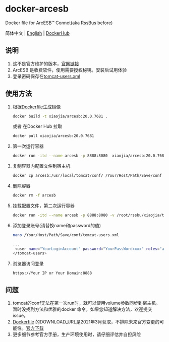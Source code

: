 # docker-arcesb
Docker file for ArcESB™ Connet(aka RssBus before)

简体中文 | [English](./README.en-WW.md) | [DockerHub](https://hub.docker.com/r/xiaojia/arcesb)

## 说明

1. 这不是官方维护的版本，[官网链接](https://www.arcesb.com/)
2. ArcESB 是收费软件，使用需要授权秘钥。安装后试用体验
3. 登录密码保存在[tomcat-users.xml](./tomcat/conf/tomcat-users.xml)

## 使用方法

1. 根据[Dockerfile](./Dockerfile)生成镜像

   ~~~bash
   docker build -t xiaojia/arcesb:20.0.7681 .
   ~~~

   或者 在Docker Hub 拉取

   ~~~bash
   docker pull xiaojia/arcesb:20.0.7681
   ~~~

2. 第一次运行容器

   ~~~bash
   docker run -itd --name arcesb -p 8888:8080  xiaojia/arcesb:20.0.7681
   ~~~

3. 复制容器内配置文件到宿主机

   ~~~bash
   docker cp arcesb:/usr/local/tomcat/conf/ /Your/Host/Path/Save/conf
   ~~~

4. 删除容器

   ~~~bash
   docker rm -f arcesb
   ~~~

5. 挂载配置文件，第二次运行容器

   ~~~bash
   docker run -itd --name arcesb -p 8888:8080 -v /root/rssbu/xiaojia/tomcat/conf/:/usr/local/tomcat/conf/ -v /root/rssbu/xiaojia/tomcat/logs:/usr/local/tomcat/logs -v /root/rssbu/xiaojia/arcesb:/root/arcesb xiaojia/arcesb:20.0.7681
   ~~~

6. 添加登录账号(请替换name和password的值)

   ~~~bash
   nano /Your/Host/Path/Save/conf/tomcat-users.xml
   
   ...
   	<user name="YourLoginAccount" password="YourPassWordxxxx" roles="arcesb_admin,admin-gui,manager-gui,manager-status,manager-script,manager-jmx" />
   </tomcat-users>
   ~~~

7. 浏览器访问登录

   ~~~
   https://Your IP or Your Domain:8888
   ~~~

## 问题

1. tomcat的conf无法在第一次run时，就可以使用volume参数同步到宿主机。暂时没找到方法和优雅的docker 命令，如果您知道解决方法，欢迎提交issue。
2. [Dockerfile](./Dockerfile) 的DOWNLOAD_URL是2021年3月获取，不排除未来官方变更的可能性。[官方下载](https://www.arcesb.com/download/)
3. 更多细节参考官方手册，生产环境使用时，请仔细评估并自担风险

